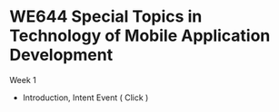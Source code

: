 # WE644 Special Topics in Technology of Mobile Application Development

Week 1
  - Introduction, Intent Event ( Click )
